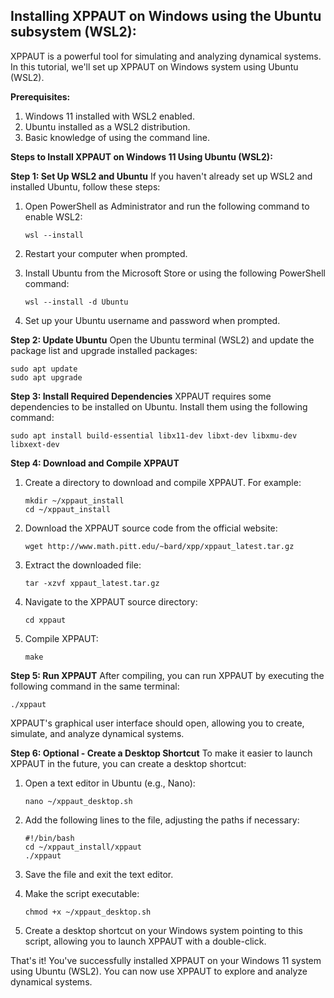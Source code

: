 ## Installing XPPAUT on Windows using the Ubuntu subsystem (WSL2):

XPPAUT is a powerful tool for simulating and analyzing dynamical systems. In this tutorial, we'll set up XPPAUT on Windows system using Ubuntu (WSL2).

**Prerequisites:**
1. Windows 11 installed with WSL2 enabled.
2. Ubuntu installed as a WSL2 distribution.
3. Basic knowledge of using the command line.

**Steps to Install XPPAUT on Windows 11 Using Ubuntu (WSL2):**

**Step 1: Set Up WSL2 and Ubuntu**
If you haven't already set up WSL2 and installed Ubuntu, follow these steps:

1. Open PowerShell as Administrator and run the following command to enable WSL2:
   ```shell
   wsl --install
   ```

2. Restart your computer when prompted.

3. Install Ubuntu from the Microsoft Store or using the following PowerShell command:
   ```shell
   wsl --install -d Ubuntu
   ```

4. Set up your Ubuntu username and password when prompted.

**Step 2: Update Ubuntu**
Open the Ubuntu terminal (WSL2) and update the package list and upgrade installed packages:
```shell
sudo apt update
sudo apt upgrade
```

**Step 3: Install Required Dependencies**
XPPAUT requires some dependencies to be installed on Ubuntu. Install them using the following command:
```shell
sudo apt install build-essential libx11-dev libxt-dev libxmu-dev libxext-dev
```

**Step 4: Download and Compile XPPAUT**
1. Create a directory to download and compile XPPAUT. For example:
   ```shell
   mkdir ~/xppaut_install
   cd ~/xppaut_install
   ```

2. Download the XPPAUT source code from the official website:
   ```shell
   wget http://www.math.pitt.edu/~bard/xpp/xppaut_latest.tar.gz
   ```

3. Extract the downloaded file:
   ```shell
   tar -xzvf xppaut_latest.tar.gz
   ```

4. Navigate to the XPPAUT source directory:
   ```shell
   cd xppaut
   ```

5. Compile XPPAUT:
   ```shell
   make
   ```

**Step 5: Run XPPAUT**
After compiling, you can run XPPAUT by executing the following command in the same terminal:
```shell
./xppaut
```

XPPAUT's graphical user interface should open, allowing you to create, simulate, and analyze dynamical systems.

**Step 6: Optional - Create a Desktop Shortcut**
To make it easier to launch XPPAUT in the future, you can create a desktop shortcut:

1. Open a text editor in Ubuntu (e.g., Nano):
   ```shell
   nano ~/xppaut_desktop.sh
   ```

2. Add the following lines to the file, adjusting the paths if necessary:
   ```shell
   #!/bin/bash
   cd ~/xppaut_install/xppaut
   ./xppaut
   ```

3. Save the file and exit the text editor.

4. Make the script executable:
   ```shell
   chmod +x ~/xppaut_desktop.sh
   ```

5. Create a desktop shortcut on your Windows system pointing to this script, allowing you to launch XPPAUT with a double-click.

That's it! You've successfully installed XPPAUT on your Windows 11 system using Ubuntu (WSL2). You can now use XPPAUT to explore and analyze dynamical systems.
